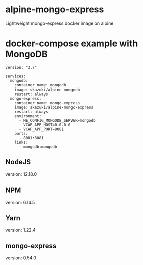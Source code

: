 # alpine-mongo-express
Lightweight mongo-express docker image on alpine

# docker-compose example with MongoDB
```
version: "3.7"

services:
  mongodb:
    container_name: mongodb
    image: skazuki/alpine-mongodb
    restart: always
  mongo-express:
    container_name: mongo-express
    image: skazuki/alpine-mongo-express
    restart: always
    environment:
      - ME_CONFIG_MONGODB_SERVER=mongodb
      - VCAP_APP_HOST=0.0.0.0
      - VCAP_APP_PORT=8081
    ports:
      - 8081:8081
    links:
      - mongodb:mongodb
```

## NodeJS
version: 12.18.0

## NPM
version: 6.14.5

## Yarn
version: 1.22.4

## mongo-express
version: 0.54.0
